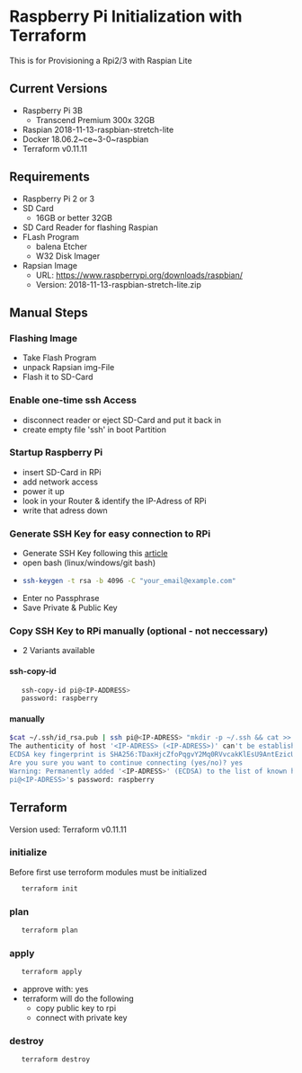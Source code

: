 # Raspberry Pi Initialization with Terraform
This is for Provisioning a Rpi2/3 with Raspian Lite
## Current Versions
* Raspberry Pi 3B
  * Transcend Premium 300x 32GB
* Raspian 2018-11-13-raspbian-stretch-lite
* Docker 18.06.2~ce~3-0~raspbian
* Terraform v0.11.11


## Requirements
* Raspberry Pi 2 or 3
* SD Card
  * 16GB or better 32GB
* SD Card Reader for flashing Raspian
* FLash Program
  * balena Etcher
  * W32 Disk Imager
* Rapsian Image
  * URL: https://www.raspberrypi.org/downloads/raspbian/
  * Version: 2018-11-13-raspbian-stretch-lite.zip

## Manual Steps
### Flashing Image
* Take Flash Program
* unpack Rapsian img-File
* Flash it to SD-Card

### Enable one-time ssh Access
* disconnect reader or eject SD-Card and put it back in
* create empty file 'ssh' in boot Partition

### Startup Raspberry Pi
* insert SD-Card in RPi
* add network access
* power it up
* look in your Router & identify the IP-Adress of RPi 
* write that adress down

### Generate SSH Key for easy connection to RPi
* Generate SSH Key following this [article](https://help.github.com/en/articles/generating-a-new-ssh-key-and-adding-it-to-the-ssh-agent)
* open bash (linux/windows/git bash)
* ```bash
  ssh-keygen -t rsa -b 4096 -C "your_email@example.com"
  ```
* Enter no Passphrase 
* Save Private & Public Key


### Copy SSH Key to RPi manually (optional - not neccessary)
* 2 Variants available
#### ssh-copy-id
```bash
   ssh-copy-id pi@<IP-ADDRESS>
   password: raspberry
```
#### manually
```bash
$cat ~/.ssh/id_rsa.pub | ssh pi@<IP-ADRESS> "mkdir -p ~/.ssh && cat >> ~/.ssh/authorized_keys"
The authenticity of host '<IP-ADRESS> (<IP-ADRESS>)' can't be established.
ECDSA key fingerprint is SHA256:TDaxHjcZfoPqgvY2Mq0RVvcakKlEsU9AntEzicUXl6U.
Are you sure you want to continue connecting (yes/no)? yes
Warning: Permanently added '<IP-ADRESS>' (ECDSA) to the list of known hosts.
pi@<IP-ADRESS>'s password: raspberry
```

## Terraform
Version used: Terraform v0.11.11

### initialize
Before first use terroform modules must be initialized
```bash
   terraform init
```

### plan
```bash
   terraform plan
```

### apply
```bash
   terraform apply
```
* approve with: yes
* terraform will do the following
  * copy public key to rpi
  * connect with private key


### destroy
```bash
   terraform destroy
```

